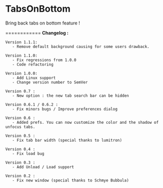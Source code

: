 TabsOnBottom
============

Bring back tabs on bottom feature !

============
**Changelog :**

    Version 1.1.1:
       - Remove default background causing for some users drawback.

    Version 1.1.0:
       - Fix regressions from 1.0.0
       - Code refactoring

    Version 1.0.0:
       - Add Linux support
       - Change version number to SemVer

    Version 0.7 :
       - New option : the new tab search bar can be hidden

    Version 0.6.1 / 0.6.2 :
       - Fix minors bugs / Improve preferences dialog

    Version 0.6 :
       - Added prefs. You can now customize the color and the shadow of unfocus tabs.

    Version 0.5 :
       - Fix tab bar width (special thanks to lumitron)

    Version 0.4 :
       - Fix load bug

    Version 0.3 :
       - Add Unload / Load support

    Version 0.2 :
       - Fix new window (special thanks to Schmye Bubbula)